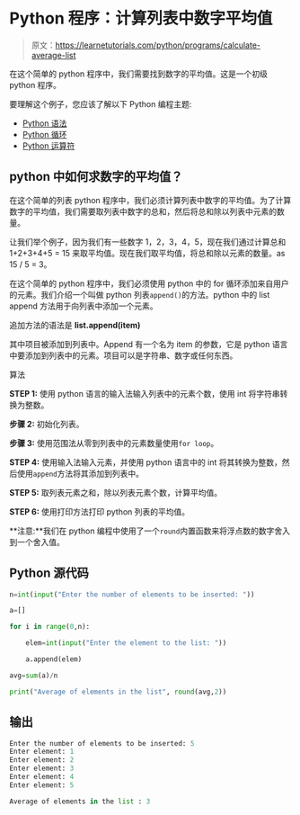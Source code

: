 # Python 程序：计算列表中数字平均值

> 原文：<https://learnetutorials.com/python/programs/calculate-average-list>

在这个简单的 python 程序中，我们需要找到数字的平均值。这是一个初级 python 程序。

要理解这个例子，您应该了解以下 Python 编程主题:

*   [Python 语法](../../python/syntax-comments "Python Syntax")
*   [Python 循环](../../python/python-loop-tutorials "Loops in Python")
*   [Python 运算符](../../python/python-operators "Python Operators")

## python 中如何求数字的平均值？

在这个简单的列表 python 程序中，我们必须计算列表中数字的平均值。为了计算数字的平均值，我们需要取列表中数字的总和，然后将总和除以列表中元素的数量。

让我们举个例子，因为我们有一些数字 1，2，3，4，5，现在我们通过计算总和 1+2+3+4+5 = 15 来取平均值。现在我们取平均值，将总和除以元素的数量。as 15 / 5 = 3。

在这个简单的 python 程序中，我们必须使用 python 中的 for 循环添加来自用户的元素。我们介绍一个叫做 python 列表`append()`的方法。python 中的 list append 方法用于向列表中添加一个元素。

追加方法的语法是 **list.append(item)**

其中项目被添加到列表中。Append 有一个名为 item 的参数，它是 python 语言中要添加到列表中的元素。项目可以是字符串、数字或任何东西。

算法

**STEP 1:** 使用 python 语言的输入法输入列表中的元素个数，使用 int 将字符串转换为整数。

**步骤 2:** 初始化列表。

**步骤 3:** 使用范围法从零到列表中的元素数量使用`for loop`。

**STEP 4:** 使用输入法输入元素，并使用 python 语言中的 int 将其转换为整数，然后使用`append`方法将其添加到列表中。

**STEP 5:** 取列表元素之和，除以列表元素个数，计算平均值。

**STEP 6:** 使用打印方法打印 python 列表的平均值。

**注意:**我们在 python 编程中使用了一个`round`内置函数来将浮点数的数字舍入到一个舍入值。

## Python 源代码

```py
n=int(input("Enter the number of elements to be inserted: "))

a=[]

for i in range(0,n):

    elem=int(input("Enter the element to the list: "))

    a.append(elem)

avg=sum(a)/n

print("Average of elements in the list", round(avg,2))

```

## 输出

```py
Enter the number of elements to be inserted: 5
Enter element: 1
Enter element: 2
Enter element: 3
Enter element: 4
Enter element: 5

Average of elements in the list : 3
```